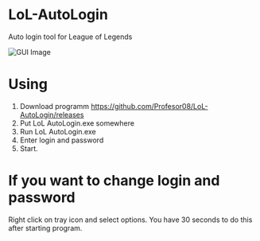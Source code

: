 # LoL-AutoLogin
Auto login tool for League of Legends

![GUI Image](http://image.prntscr.com/image/8e6eabac2cfa405588c4d350c871ec59.png)

# Using
1. Download programm https://github.com/Profesor08/LoL-AutoLogin/releases
2. Put LoL AutoLogin.exe somewhere
3. Run LoL AutoLogin.exe
4. Enter login and password
5. Start.

# If you want to change login and password
Right click on tray icon and select options.
You have 30 seconds to do this after starting program.
